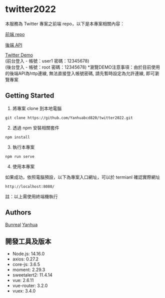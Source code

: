 # twitter2022

本服務為 Twitter 專案之前端 repo，以下是本專案相關內容：

[前端 repo](https://github.com/Yanhuabcd820/twitter2022)

[後端 API](https://github.com/GallonShih/twitter-api-2020)

[Twitter Demo](https://yanhuabcd820.github.io/twitter2022/)  
(前台登入 - 帳號：user1 密碼：12345678)  
(後台登入 - 帳號：root 密碼：12345678)
*瀏覽DEMO注意事項：由於目前使用的後端API為http連線, 無法直接登入帳號密碼, 
請先暫時設定為允許連線, 即可瀏覽專案


## Getting Started

1. 將專案 clone 到本地電腦

```
git clone https://github.com/Yanhuabcd820/twitter2022.git
```

2. 透過 npm 安裝相關套件

```
npm install
```

3. 執行本專案

```
npm run serve
```

4. 使用本專案

如果成功，依照電腦預設，以下為專案入口網址，可以於 termianl 確認實際網址

```
http://localhost:8080/
```

註：以上需使用終端機執行

## Authors

[Bunreal](https://github.com/Bunreal)
[Yanhua](https://github.com/Yanhuabcd820)

## 開發工具及版本

- Node.js: 14.16.0
- axios: 0.27.2
- core-js: 3.6.5
- moment: 2.29.3
- sweetalert2: 11.4.14
- vue: 2.6.11
- vue-router: 3.2.0
- vuex: 3.4.0
